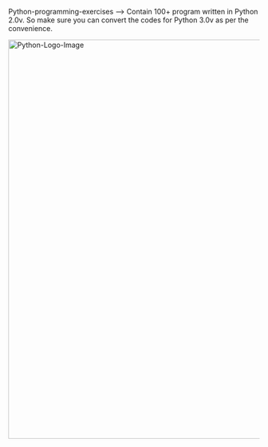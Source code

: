 Python-programming-exercises --> Contain 100+ program written in Python 2.0v. So make sure you can convert the codes for Python 3.0v as per the convenience.

<img src="Python-programming-exercises/Python-Logo-PNG-Image.png" alt="Python-Logo-Image" width="800px">
